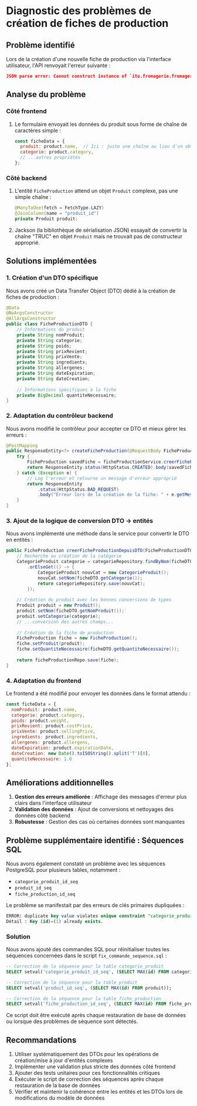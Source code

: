 # Diagnostic des problèmes de création de fiches de production

## Problème identifié

Lors de la création d'une nouvelle fiche de production via l'interface utilisateur, l'API renvoyait l'erreur suivante :

```json
JSON parse error: Cannot construct instance of `itu.fromagerie.fromagerie.entities.produit.Produit` (although at least one Creator exists): no String-argument constructor/factory method to deserialize from String value ('TRUC')
```

## Analyse du problème

### Côté frontend

1. Le formulaire envoyait les données du produit sous forme de chaîne de caractères simple :

   ```javascript
   const ficheData = {
     produit: product.name,  // Ici : juste une chaîne au lieu d'un objet
     categorie: product.category,
     // ...autres propriétés
   };
   ```

### Côté backend

1. L'entité `FicheProduction` attend un objet `Produit` complexe, pas une simple chaîne :

   ```java
   @ManyToOne(fetch = FetchType.LAZY)
   @JoinColumn(name = "produit_id")
   private Produit produit;
   ```

2. Jackson (la bibliothèque de sérialisation JSON) essayait de convertir la chaîne "TRUC" en objet `Produit` mais ne trouvait pas de constructeur approprié.

## Solutions implémentées

### 1. Création d'un DTO spécifique

Nous avons créé un Data Transfer Object (DTO) dédié à la création de fiches de production :

```java
@Data
@NoArgsConstructor
@AllArgsConstructor
public class FicheProductionDTO {
    // Informations du produit
    private String nomProduit;
    private String categorie;
    private String poids;
    private String prixRevient;
    private String prixVente;
    private String ingredients;
    private String allergenes;
    private String dateExpiration;
    private String dateCreation;
    
    // Informations spécifiques à la fiche
    private BigDecimal quantiteNecessaire;
}
```

### 2. Adaptation du contrôleur backend

Nous avons modifié le contrôleur pour accepter ce DTO et mieux gérer les erreurs :

```java
@PostMapping
public ResponseEntity<?> createFicheProduction(@RequestBody FicheProductionDTO ficheDTO) {
    try {
        FicheProduction savedFiche = ficheProductionService.creerFicheProductionDepuisDTO(ficheDTO);
        return ResponseEntity.status(HttpStatus.CREATED).body(savedFiche);
    } catch (Exception e) {
        // Log l'erreur et retourne un message d'erreur approprié
        return ResponseEntity
            .status(HttpStatus.BAD_REQUEST)
            .body("Erreur lors de la création de la fiche: " + e.getMessage());
    }
}
```

### 3. Ajout de la logique de conversion DTO → entités

Nous avons implémenté une méthode dans le service pour convertir le DTO en entités :

```java
public FicheProduction creerFicheProductionDepuisDTO(FicheProductionDTO ficheDTO) {
    // Recherche ou création de la catégorie
    CategorieProduit categorie = categorieRepository.findByNom(ficheDTO.getCategorie())
        .orElseGet(() -> {
            CategorieProduit nouvCat = new CategorieProduit();
            nouvCat.setNom(ficheDTO.getCategorie());
            return categorieRepository.save(nouvCat);
        });
    
    // Création du produit avec les bonnes conversions de types
    Produit produit = new Produit();
    produit.setNom(ficheDTO.getNomProduit());
    produit.setCategorie(categorie);
    // ...conversion des autres champs...
    
    // Création de la fiche de production
    FicheProduction fiche = new FicheProduction();
    fiche.setProduit(produit);
    fiche.setQuantiteNecessaire(ficheDTO.getQuantiteNecessaire());
    
    return ficheProductionRepo.save(fiche);
}
```

### 4. Adaptation du frontend

Le frontend a été modifié pour envoyer les données dans le format attendu :

```javascript
const ficheData = {
  nomProduit: product.name,
  categorie: product.category,
  poids: product.weight,
  prixRevient: product.costPrice,
  prixVente: product.sellingPrice,
  ingredients: product.ingredients,
  allergenes: product.allergens,
  dateExpiration: product.expirationDate,
  dateCreation: new Date().toISOString().split('T')[0],
  quantiteNecessaire: 1.0
};
```

## Améliorations additionnelles

1. **Gestion des erreurs améliorée** : Affichage des messages d'erreur plus clairs dans l'interface utilisateur
2. **Validation des données** : Ajout de conversions et nettoyages des données côté backend
3. **Robustesse** : Gestion des cas où certaines données sont manquantes

## Problème supplémentaire identifié : Séquences SQL

Nous avons également constaté un problème avec les séquences PostgreSQL pour plusieurs tables, notamment :

- `categorie_produit_id_seq`
- `produit_id_seq`
- `fiche_production_id_seq`

Le problème se manifestait par des erreurs de clés primaires dupliquées :

```sql
ERROR: duplicate key value violates unique constraint "categorie_produit_pkey"
Détail : Key (id)=(1) already exists.
```

### Solution

Nous avons ajouté des commandes SQL pour réinitialiser toutes les séquences concernées dans le script `fix_commande_sequence.sql` :

```sql
-- Correction de la séquence pour la table categorie_produit
SELECT setval('categorie_produit_id_seq', (SELECT MAX(id) FROM categorie_produit));

-- Correction de la séquence pour la table produit
SELECT setval('produit_id_seq', (SELECT MAX(id) FROM produit));

-- Correction de la séquence pour la table fiche_production
SELECT setval('fiche_production_id_seq', (SELECT MAX(id) FROM fiche_production));
```

Ce script doit être exécuté après chaque restauration de base de données ou lorsque des problèmes de séquence sont détectés.

## Recommandations

1. Utiliser systématiquement des DTOs pour les opérations de création/mise à jour d'entités complexes
2. Implémenter une validation plus stricte des données côté frontend
3. Ajouter des tests unitaires pour ces fonctionnalités critiques
4. Exécuter le script de correction des séquences après chaque restauration de la base de données
5. Vérifier et maintenir la cohérence entre les entités et les DTOs lors de modifications du modèle de données
